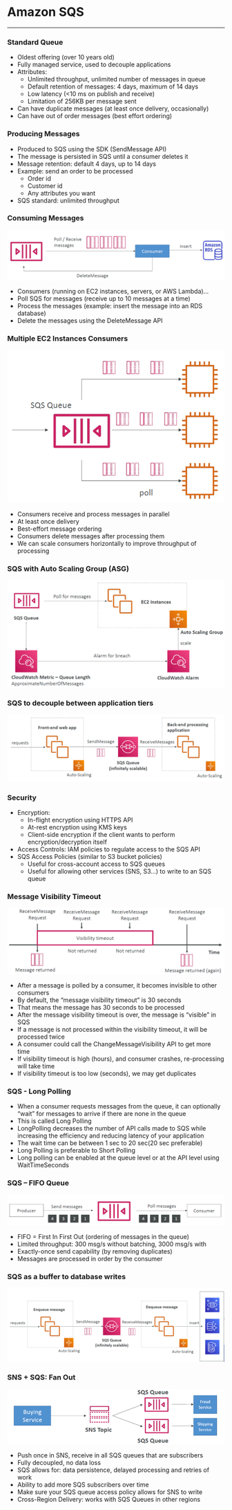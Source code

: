 # Amazon SQS

---
### Standard Queue
* Oldest offering (over 10 years old)
* Fully managed service, used to decouple applications
* Attributes:
  * Unlimited throughput, unlimited number of messages in queue
  * Default retention of messages: 4 days, maximum of 14 days
  * Low latency (<10 ms on publish and receive)
  * Limitation of 256KB per message sent
* Can have duplicate messages (at least once delivery, occasionally)
* Can have out of order messages (best effort ordering)
### Producing Messages
* Produced to SQS using the SDK (SendMessage API)
* The message is persisted in SQS until a consumer deletes it
* Message retention: default 4 days, up to 14 days
* Example: send an order to be processed
  * Order id
  * Customer id
  * Any attributes you want
* SQS standard: unlimited throughput
### Consuming Messages
![Consuming Messages](../Image/SQS_consuming_messages.png)
* Consumers (running on EC2 instances, servers, or AWS Lambda)…
* Poll SQS for messages (receive up to 10 messages at a time)
* Process the messages (example: insert the message into an RDS database)
* Delete the messages using the DeleteMessage API
### Multiple EC2 Instances Consumers
![SQS EC2 instance consumers](../Image/SQS_EC2_consumers.png)
* Consumers receive and process messages in parallel
* At least once delivery
* Best-effort message ordering
* Consumers delete messages after processing them
* We can scale consumers horizontally to improve throughput of processing
### SQS with Auto Scaling Group (ASG)
![SQS with auto Scaling](../Image/SQS_auto_scaling.png)
### SQS to decouple between application tiers
![SQS to decouple between application tiers](../Image/SQS_decople.png)
### Security
* Encryption:
  * In-flight encryption using HTTPS API
  * At-rest encryption using KMS keys
  * Client-side encryption if the client wants to perform encryption/decryption itself
* Access Controls: IAM policies to regulate access to the SQS API
* SQS Access Policies (similar to S3 bucket policies)
  * Useful for cross-account access to SQS queues
  * Useful for allowing other services (SNS, S3…) to write to an SQS queue
### Message Visibility Timeout
![Message visibility timeout](../Image/Message_visibility_Timeout.png)
* After a message is polled by a consumer, it becomes invisible to other consumers
* By default, the “message visibility timeout” is 30 seconds
* That means the message has 30 seconds to be processed
* After the message visibility timeout is over, the message is “visible” in SQS
* If a message is not processed within the visibility timeout, it will be processed twice
* A consumer could call the ChangeMessageVisibility API to get more time
* If visibility timeout is high (hours), and consumer crashes, re-processing will take time
* If visibility timeout is too low (seconds), we may get duplicates
### SQS - Long Polling
* When a consumer requests messages from the queue, it can optionally “wait” for messages to arrive if there are none in the queue
* This is called Long Polling
* LongPolling decreases the number of API calls made to SQS while increasing the efficiency and reducing latency of your application
* The wait time can be between 1 sec to 20 sec(20 sec preferable)
* Long Polling is preferable to Short Polling
* Long polling can be enabled at the queue level or at the API level using WaitTimeSeconds
### SQS – FIFO Queue
![SQS FIFO](../Image/SQS_FIFO.png)
* FIFO = First In First Out (ordering of messages in the queue)
* Limited throughput: 300 msg/s without batching, 3000 msg/s with
* Exactly-once send capability (by removing duplicates)
* Messages are processed in order by the consumer
### SQS as a buffer to database writes
![SQS as a buffer to database](../Image/SQS_as_buffer.png)
### SNS + SQS: Fan Out
![SQS Fan-Out](../Image/SQS_fan_out.png)
* Push once in SNS, receive in all SQS queues that are subscribers
* Fully decoupled, no data loss
* SQS allows for: data persistence, delayed processing and retries of work
* Ability to add more SQS subscribers over time
* Make sure your SQS queue access policy allows for SNS to write
* Cross-Region Delivery: works with SQS Queues in other regions